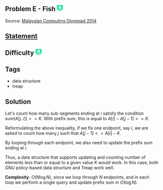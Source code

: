 ## Problem E - Fish <img src="https://github.com/AresGod96/Ares-Competitive-Programming/raw/master/boj-icon/plat4.svg" alt="Platinum 4" width="20" height="20">
Source: [Malaysian Computing Olympiad 2014](https://ioimalaysia.org/competition/mco/2014/)

## [Statement](https://www.acmicpc.net/problem/13215)

## Difficulty <img src="https://github.com/AresGod96/Ares-Competitive-Programming/raw/master/boj-icon/plat4.svg" alt="Platinum 4" width="20" height="20">

## Tags
- data structure
- treap

## Solution
Let's count how many sub-segments ending at $i$ satisfy the condition $sum(A[j..i]) >= K$. With prefix sum, this is equal to $A[i] - A[j - 1] >= K$.

Reformulating the above inequality, if we fix one endpoint, say $i$, we are asked to count how many $j$ such that $A[j-1] <= A[i] - K$.

By looping through each endpoint, we also need to update the prefix sum ending at $i$.

Thus, a data structure that supports updating and counting number of elements less than or equal to a given value $K$ would work. In this case, both GNU policy-based data structure and Treap work well.

**Complexity**: $O(N \log N)$, since we loop through $N$ endpoints, and in each loop we perform a single query and update prefix sum in $O(\log N)$.